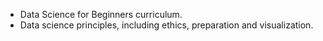 - Data Science for Beginners curriculum.
- Data science principles, including ethics, preparation and visualization.
